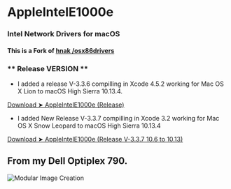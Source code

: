# AppleIntelE1000e

### Intel Network Drivers for macOS

#### This is a Fork of [hnak /osx86drivers](https://sourceforge.net/projects/osx86drivers/)


###  ** Release VERSION **

- I added a release V-3.3.6  compilling in Xcode 4.5.2 working for Mac OS X Lion to macOS High Sierra 10.13.4.

[Download ➤ AppleIntelE1000e (Release)](https://github.com/chris1111/AppleIntelE1000e/releases/tag/V3.3.6)

- I added New Release V-3.3.7 compilling in Xcode 3.2 working for Mac OS X Snow Leopard to macOS High Sierra 10.13.4

[Download ➤ AppleIntelE1000e (Release V-3.3.7 10.6 to 10.13)](https://github.com/chris1111/AppleIntelE1000e/releases/tag/V3.3.7)


## From my Dell Optiplex 790.

![Modular Image Creation](https://i62.servimg.com/u/f62/18/50/18/69/captu461.png)


